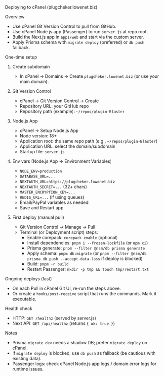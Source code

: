 Deploying to cPanel (plugcheker.lowenet.biz)

Overview
- Use cPanel Git Version Control to pull from GitHub.
- Use cPanel Node.js app (Passenger) to run `server.js` at repo root.
- Build the Next.js app in `apps/web` and start via the custom server.
- Apply Prisma schema with `migrate deploy` (preferred) or `db push` fallback.

One-time setup
1) Create subdomain
   - In cPanel → Domains → Create `plugcheker.lowenet.biz` (or use your main domain).

2) Git Version Control
   - cPanel → Git Version Control → Create
   - Repository URL: your GitHub repo
   - Repository path (example): `~/repos/plugin-Blaster`

3) Node.js App
   - cPanel → Setup Node.js App
   - Node version: 18+
   - Application root: the same repo path (e.g., `~/repos/plugin-Blaster`)
   - Application URL: select the domain/subdomain
   - Startup file: `server.js`

4) Env vars (Node.js App → Environment Variables)
   - `NODE_ENV=production`
   - `DATABASE_URL=...`
   - `NEXTAUTH_URL=https://plugcheker.lowenet.biz`
   - `NEXTAUTH_SECRET=...` (32+ chars)
   - `MASTER_ENCRYPTION_KEY=...`
   - `REDIS_URL=...` (if using queues)
   - Email/PayPal variables as needed
   - Save and Restart app

5) First deploy (manual pull)
   - Git Version Control → Manage → Pull
   - Terminal (or Deployment script) steps:
     - Enable corepack: `corepack enable` (optional)
     - Install dependencies: `pnpm i --frozen-lockfile` (or `npm ci`)
     - Prisma generate: `pnpm --filter @nsm/db prisma generate`
     - Apply schema: `pnpm db:migrate` (or `pnpm --filter @nsm/db prisma db push --accept-data-loss` if deploy is blocked)
     - Build: `pnpm -r build`
     - Restart Passenger: `mkdir -p tmp && touch tmp/restart.txt`

Ongoing deploys (fast)
- On each Pull in cPanel Git UI, re-run the steps above.
- Or create a `hooks/post-receive` script that runs the commands. Mark it executable.

Health check
- HTTP: `GET /healthz` (served by server.js)
- Next API: `GET /api/healthz` (returns `{ ok: true }`)

Notes
- Prisma `migrate dev` needs a shadow DB; prefer `migrate deploy` on cPanel.
- If `migrate deploy` is blocked, use `db push` as fallback (be cautious with existing data).
- Passenger logs: check cPanel Node.js app logs / domain error logs for runtime issues.


